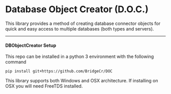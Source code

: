 # Database Object Creator (D.O.C.)
This library provides a method of creating database connector objects for quick and easy access to multiple
databases (both types and servers).

---

#### DBObjectCreator Setup
This repo can be installed in a python 3 environment with the following command

`pip install git+https://github.com/BridgeCr/DOC`

This library supports both Windows and OSX architecture. If installing on OSX you will need FreeTDS installed.
